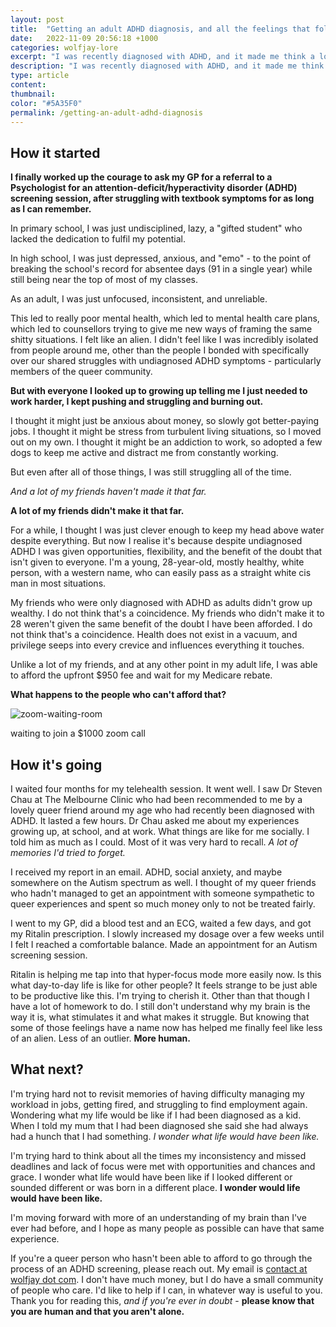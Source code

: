 ```yaml
---
layout: post
title:  "Getting an adult ADHD diagnosis, and all the feelings that follow."
date:   2022-11-09 20:56:18 +1000
categories: wolfjay-lore
excerpt: "I was recently diagnosed with ADHD, and it made me think a lot about how my life could have otherwise looked up to this point."
description: "I was recently diagnosed with ADHD, and it made me think a lot about how my life could have otherwise looked up to this point."
type: article
content:
thumbnail:
color: "#5A35F0"
permalink: /getting-an-adult-adhd-diagnosis
---
```


## How it started

**I finally worked up the courage to ask my GP for a referral to a Psychologist for an attention-deficit/hyperactivity disorder (ADHD) screening session, after struggling with textbook symptoms for as long as I can remember.**

In primary school, I was just undisciplined, lazy, a "gifted student" who lacked the dedication to fulfil my potential.

In high school, I was just depressed, anxious, and "emo" - to the point of breaking the school's record for absentee days (91 in a single year) while still being near the top of most of my classes.

As an adult, I was just unfocused, inconsistent, and unreliable.

This led to really poor mental health, which led to mental health care plans, which led to counsellors trying to give me new ways of framing the same shitty situations. I felt like an alien. I didn't feel like I was incredibly isolated from people around me, other than the people I bonded with specifically over our shared struggles with undiagnosed ADHD symptoms - particularly members of the queer community.

**But with everyone I looked up to growing up telling me I just needed to work harder, I kept pushing and struggling and burning out.**

I thought it might just be anxious about money, so slowly got better-paying jobs. I thought it might be stress from turbulent living situations, so I moved out on my own. I thought it might be an addiction to work, so adopted a few dogs to keep me active and distract me from constantly working.

But even after all of those things, I was still struggling all of the time. 

*And a lot of my friends haven't made it that far.*

**A lot of my friends didn't make it that far.**

For a while, I thought I was just clever enough to keep my head above water despite everything. But now I realise it's because despite undiagnosed ADHD I was given opportunities, flexibility, and the benefit of the doubt that isn't given to everyone. I'm a young, 28-year-old, mostly healthy, white person, with a western name, who can easily pass as a straight white cis man in most situations. 

My friends who were only diagnosed with ADHD as adults didn't grow up wealthy. I do not think that's a coincidence. My friends who didn't make it to 28 weren't given the same benefit of the doubt I have been afforded. I do not think that's a coincidence. Health does not exist in a vacuum, and privilege seeps into every crevice and influences everything it touches.

Unlike a lot of my friends, and at any other point in my adult life, I was able to afford the upfront $950 fee and wait for my Medicare rebate.

**What happens to the people who can't afford that?**

![zoom-waiting-room](../../../../../assets/images/adhd/zoom-call-waiting-room.jpg)
<p class="post-caption">waiting to join a $1000 zoom call</p>


## How it's going

I waited four months for my telehealth session. It went well. I saw Dr Steven Chau at The Melbourne Clinic who had been recommended to me by a lovely queer friend around my age who had recently been diagnosed with ADHD. It lasted a few hours. Dr Chau asked me about my experiences growing up, at school, and at work. What things are like for me socially. I told him as much as I could. Most of it was very hard to recall. *A lot of memories I'd tried to forget.*

I received my report in an email. ADHD, social anxiety, and maybe somewhere on the Autism spectrum as well. I thought of my queer friends who hadn't managed to get an appointment with someone sympathetic to queer experiences and spent so much money only to not be treated fairly.

I went to my GP, did a blood test and an ECG, waited a few days, and got my Ritalin prescription. I slowly increased my dosage over a few weeks until I felt I reached a comfortable balance. Made an appointment for an Autism screening session.

Ritalin is helping me tap into that hyper-focus mode more easily now. Is this what day-to-day life is like for other people? It feels strange to be just able to be productive like this. I'm trying to cherish it. Other than that though I have a lot of homework to do. I still don't understand why my brain is the way it is, what stimulates it and what makes it struggle. But knowing that some of those feelings have a name now has helped me finally feel like less of an alien. Less of an outlier. **More human.**

## What next?

I'm trying hard not to revisit memories of having difficulty managing my workload in jobs, getting fired, and struggling to find employment again. Wondering what my life would be like if I had been diagnosed as a kid. When I told my mum that I had been diagnosed she said she had always had a hunch that I had something. *I wonder what life would have been like.*

I'm trying hard to think about all the times my inconsistency and missed deadlines and lack of focus were met with opportunities and chances and grace. I wonder what life would have been like if I looked different or sounded different or was born in a different place. **I wonder would life would have been like.**

I'm moving forward with more of an understanding of my brain than I've ever had before, and I hope as many people as possible can have that same experience.

If you're a queer person who hasn't been able to afford to go through the process of an ADHD screening, please reach out. My email is [contact at wolfjay dot com](mailto:contact@wolfjay.com). I don't have much money, but I do have a small community of people who care. I'd like to help if I can, in whatever way is useful to you. Thank you for reading this, *and if you're ever in doubt* - **please know that you are human and that you aren't alone.**